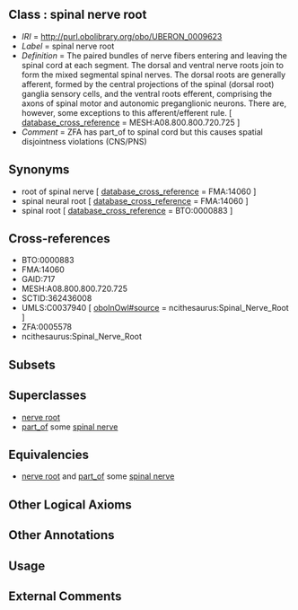 
## Class : spinal nerve root

 * *IRI* = http://purl.obolibrary.org/obo/UBERON_0009623
 * *Label* = spinal nerve root
 * *Definition* = The paired bundles of nerve fibers entering and leaving the spinal cord at each segment. The dorsal and ventral nerve roots join to form the mixed segmental spinal nerves. The dorsal roots are generally afferent, formed by the central projections of the spinal (dorsal root) ganglia sensory cells, and the ventral roots efferent, comprising the axons of spinal motor and autonomic preganglionic neurons. There are, however, some exceptions to this afferent/efferent rule. [ [database_cross_reference](../../ef/oboInOwl#hasDbXref.md) = MESH:A08.800.800.720.725 ]
 * *Comment* = ZFA has part_of to spinal cord but this causes spatial disjointness violations (CNS/PNS)

## Synonyms

 * root of spinal nerve [ [database_cross_reference](../../ef/oboInOwl#hasDbXref.md) = FMA:14060 ]
 * spinal neural root [ [database_cross_reference](../../ef/oboInOwl#hasDbXref.md) = FMA:14060 ]
 * spinal root [ [database_cross_reference](../../ef/oboInOwl#hasDbXref.md) = BTO:0000883 ]

## Cross-references

 * BTO:0000883
 * FMA:14060
 * GAID:717
 * MESH:A08.800.800.720.725
 * SCTID:362436008
 * UMLS:C0037940 [ [oboInOwl#source](../../ce/oboInOwl#source.md) = ncithesaurus:Spinal_Nerve_Root ]
 * ZFA:0005578
 * ncithesaurus:Spinal_Nerve_Root

## Subsets


## Superclasses

 * [nerve root](../../UBERON/11/UBERON_0002211.md)
 * [part_of](../../BFO/50/BFO_0000050.md) some [spinal nerve](../../UBERON/80/UBERON_0001780.md)

## Equivalencies

 * [nerve root](../../UBERON/11/UBERON_0002211.md) and [part_of](../../BFO/50/BFO_0000050.md) some [spinal nerve](../../UBERON/80/UBERON_0001780.md)

## Other Logical Axioms


## Other Annotations


## Usage


## External Comments

